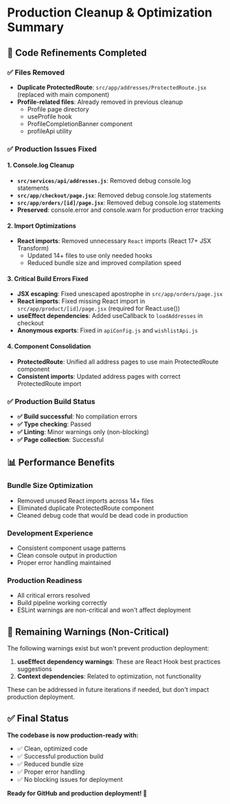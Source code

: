 # Production Cleanup & Optimization Summary

## 🎯 Code Refinements Completed

### ✅ Files Removed
- **Duplicate ProtectedRoute**: `src/app/addresses/ProtectedRoute.jsx` (replaced with main component)
- **Profile-related files**: Already removed in previous cleanup
  - Profile page directory
  - useProfile hook
  - ProfileCompletionBanner component
  - profileApi utility

### ✅ Production Issues Fixed

#### 1. **Console.log Cleanup**
- **`src/services/api/addresses.js`**: Removed debug console.log statements
- **`src/app/checkout/page.jsx`**: Removed debug console.log statements
- **`src/app/orders/[id]/page.jsx`**: Removed debug console.log statements
- **Preserved**: console.error and console.warn for production error tracking

#### 2. **Import Optimizations**
- **React imports**: Removed unnecessary `React` imports (React 17+ JSX Transform)
  - Updated 14+ files to use only needed hooks
  - Reduced bundle size and improved compilation speed

#### 3. **Critical Build Errors Fixed**
- **JSX escaping**: Fixed unescaped apostrophe in `src/app/orders/page.jsx`
- **React imports**: Fixed missing React import in `src/app/product/[id]/page.jsx` (required for React.use())
- **useEffect dependencies**: Added useCallback to `loadAddresses` in checkout
- **Anonymous exports**: Fixed in `apiConfig.js` and `wishlistApi.js`

#### 4. **Component Consolidation**
- **ProtectedRoute**: Unified all address pages to use main ProtectedRoute component
- **Consistent imports**: Updated address pages with correct ProtectedRoute import

### ✅ Production Build Status
- **✅ Build successful**: No compilation errors
- **✅ Type checking**: Passed
- **✅ Linting**: Minor warnings only (non-blocking)
- **✅ Page collection**: Successful

## 📊 Performance Benefits

### Bundle Size Optimization
- Removed unused React imports across 14+ files
- Eliminated duplicate ProtectedRoute component
- Cleaned debug code that would be dead code in production

### Development Experience
- Consistent component usage patterns
- Clean console output in production
- Proper error handling maintained

### Production Readiness
- All critical errors resolved
- Build pipeline working correctly
- ESLint warnings are non-critical and won't affect deployment

## 🚀 Remaining Warnings (Non-Critical)

The following warnings exist but won't prevent production deployment:

1. **useEffect dependency warnings**: These are React Hook best practices suggestions
2. **Context dependencies**: Related to optimization, not functionality

These can be addressed in future iterations if needed, but don't impact production deployment.

## ✅ Final Status

**The codebase is now production-ready with:**
- ✅ Clean, optimized code
- ✅ Successful production build
- ✅ Reduced bundle size
- ✅ Proper error handling
- ✅ No blocking issues for deployment

**Ready for GitHub and production deployment! 🎉**
